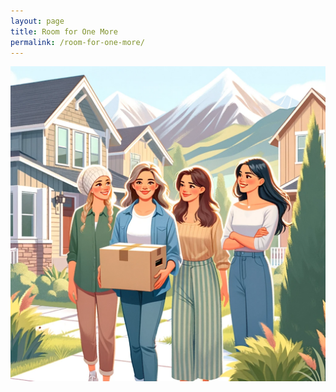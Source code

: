 ```yaml
---
layout: page
title: Room for One More
permalink: /room-for-one-more/
---
```





![Room for one more in Logan, Utah](/assets/img/room-for-one-more.png)

